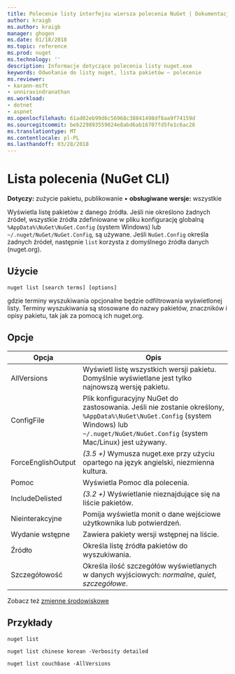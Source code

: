 ```yaml
---
title: Polecenie listy interfejsu wiersza polecenia NuGet | Dokumentacja firmy Microsoft
author: kraigb
ms.author: kraigb
manager: ghogen
ms.date: 01/18/2018
ms.topic: reference
ms.prod: nuget
ms.technology: ''
description: Informacje dotyczące polecenia listy nuget.exe
keywords: Odwołanie do listy nuget, lista pakietów — polecenie
ms.reviewer:
- karann-msft
- unniravindranathan
ms.workload:
- dotnet
- aspnet
ms.openlocfilehash: 61ad02eb99d6c56968c38841498df8aa9f74159d
ms.sourcegitcommit: beb229893559824e8abd6ab16707fd5fe1c6ac26
ms.translationtype: MT
ms.contentlocale: pl-PL
ms.lasthandoff: 03/28/2018
---
```

# <a name="list-command-nuget-cli"></a>Lista polecenia (NuGet CLI)

**Dotyczy:** zużycie pakietu, publikowanie &bullet; **obsługiwane wersje:** wszystkie

Wyświetla listę pakietów z danego źródła. Jeśli nie określono żadnych źródeł, wszystkie źródła zdefiniowane w pliku konfigurację globalną `%AppData%\NuGet\NuGet.Config` (system Windows) lub `~/.nuget/NuGet/NuGet.Config`, są używane. Jeśli `NuGet.Config` określa żadnych źródeł, następnie `list` korzysta z domyślnego źródła danych (nuget.org).

## <a name="usage"></a>Użycie

```cli
nuget list [search terms] [options]
```

gdzie terminy wyszukiwania opcjonalne będzie odfiltrowania wyświetlonej listy. Terminy wyszukiwania są stosowane do nazwy pakietów, znaczników i opisy pakietu, tak jak za pomocą ich nuget.org.

## <a name="options"></a>Opcje

| Opcja | Opis |
| --- | --- |
| AllVersions | Wyświetl listę wszystkich wersji pakietu. Domyślnie wyświetlane jest tylko najnowszą wersję pakietu. |
| ConfigFile | Plik konfiguracyjny NuGet do zastosowania. Jeśli nie zostanie określony, `%AppData%\NuGet\NuGet.Config` (system Windows) lub `~/.nuget/NuGet/NuGet.Config` (system Mac/Linux) jest używany.|
| ForceEnglishOutput | *(3.5 +)* Wymusza nuget.exe przy użyciu opartego na język angielski, niezmienna kultura. |
| Pomoc | Wyświetla Pomoc dla polecenia. |
| IncludeDelisted | *(3.2 +)*  Wyświetlanie nieznajdujące się na liście pakietów. |
| Nieinterakcyjne | Pomija wyświetla monit o dane wejściowe użytkownika lub potwierdzeń. |
| Wydanie wstępne | Zawiera pakiety wersji wstępnej na liście. |
| Źródło | Określa listę źródła pakietów do wyszukiwania. |
| Szczegółowość | Określa ilość szczegółów wyświetlanych w danych wyjściowych: *normalne*, *quiet*, *szczegółowe*. |

Zobacz też [zmienne środowiskowe](cli-ref-environment-variables.md)

## <a name="examples"></a>Przykłady

```cli
nuget list

nuget list chinese korean -Verbosity detailed

nuget list couchbase -AllVersions
```
